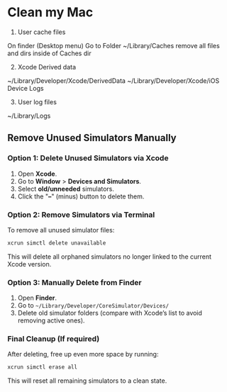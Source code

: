 # Clean my Mac

1. User cache files

On finder (Desktop menu) Go to Folder
~/Library/Caches
remove all files and dirs inside of Caches dir

2. Xcode Derived data

~/Library/Developer/Xcode/DerivedData
~/Library/Developer/Xcode/iOS Device Logs

3. User log files

~/Library/Logs

## Remove Unused Simulators Manually

### Option 1: Delete Unused Simulators via Xcode

1. Open **Xcode**.
2. Go to **Window** > **Devices and Simulators**.
3. Select **old/unneeded** simulators.
4. Click the "**–**" (minus) button to delete them.

### Option 2: Remove Simulators via Terminal

To remove all unused simulator files:

```bash
xcrun simctl delete unavailable
```

This will delete all orphaned simulators no longer linked to the current Xcode version.

### Option 3: Manually Delete from Finder

1. Open **Finder**.
2. Go to `~/Library/Developer/CoreSimulator/Devices/`
3. Delete old simulator folders (compare with Xcode’s list to avoid removing active ones).

### Final Cleanup (If required)

After deleting, free up even more space by running:

```bash
xcrun simctl erase all
```

This will reset all remaining simulators to a clean state.
